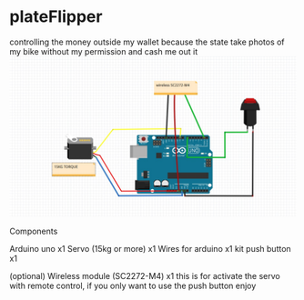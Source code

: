 # plateFlipper

controlling the money outside my wallet because the state take photos of my bike without my permission and cash me out it
[![diagram](https://github.com/maagmirror/plateFlipper/blob/main/diagram.jpg?raw=true)](https://github.com/maagmirror/plateFlipper/blob/main/diagram.jpg?raw=true)

Components

Arduino uno                            x1
Servo (15kg or more)                   x1
Wires for arduino                      x1 kit
push button                            x1

(optional) Wireless module (SC2272-M4) x1
this is for activate the servo with remote
control, if you only want to use the push button
enjoy

